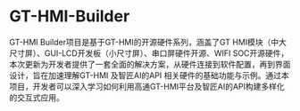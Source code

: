 # GT-HMI-Builder
GT-HMI Builder项目是基于GT-HMI的开源硬件系列，涵盖了GT HMI模块（中大尺寸屏）、GUI-LCD开发板（小尺寸屏）、串口屏硬件开源、WIFI SOC开源硬件，本次更新为开发者提供了一套全面的解决方案，从硬件连接到软件配置，再到界面设计，旨在加速理解GT-HMI 及智匠AI的API 相关硬件的基础功能与示例。通过本项目，开发者可以深入学习如何利用高通GT-HMI平台及智匠AI的API构建多样化的交互式应用。
